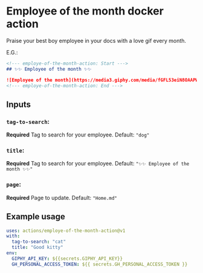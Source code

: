 # Employee of the month docker action

Praise your best boy employee in your docs with a love gif every month.

E.G.:

```md
<!--- employe-of-the-month-action: Start --->
## ✨✨ Employee of the month ✨✨

![Employee of the month](https://media3.giphy.com/media/fGFL53eiN8OAAPWd2I/giphy.gif)
<!--- employe-of-the-month-action: End --->
```

## Inputs

### `tag-to-search`:

**Required** Tag to search for your employee. Default: `"dog"`

### `title`:

**Required** Tag to search for your employee. Default: `"✨✨ Employee of the month ✨✨"`

### `page`:

**Required** Page to update. Default: `"Home.md"`

## Example usage

```yml
uses: actions/employe-of-the-month-action@v1
with:
  tag-to-search: "cat"
  title: "Good kitty"
env:
  GIPHY_API_KEY: ${{secrets.GIPHY_API_KEY}}
  GH_PERSONAL_ACCESS_TOKEN: ${{ secrets.GH_PERSONAL_ACCESS_TOKEN }}
```
